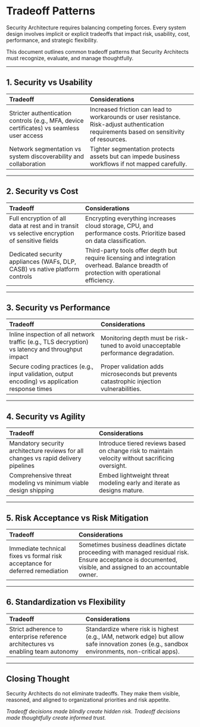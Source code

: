 # Tradeoff Patterns

Security Architecture requires balancing competing forces. Every system design involves implicit or explicit tradeoffs that impact risk, usability, cost, performance, and strategic flexibility.

This document outlines common tradeoff patterns that Security Architects must recognize, evaluate, and manage thoughtfully.

---

## 1. Security vs Usability

| Tradeoff | Considerations |
|:---------|:---------------|
| Stricter authentication controls (e.g., MFA, device certificates) vs seamless user access | Increased friction can lead to workarounds or user resistance. Risk-adjust authentication requirements based on sensitivity of resources. |
| Network segmentation vs system discoverability and collaboration | Tighter segmentation protects assets but can impede business workflows if not mapped carefully. |

---

## 2. Security vs Cost

| Tradeoff | Considerations |
|:---------|:---------------|
| Full encryption of all data at rest and in transit vs selective encryption of sensitive fields | Encrypting everything increases cloud storage, CPU, and performance costs. Prioritize based on data classification. |
| Dedicated security appliances (WAFs, DLP, CASB) vs native platform controls | Third-party tools offer depth but require licensing and integration overhead. Balance breadth of protection with operational efficiency. |

---

## 3. Security vs Performance

| Tradeoff | Considerations |
|:---------|:---------------|
| Inline inspection of all network traffic (e.g., TLS decryption) vs latency and throughput impact | Monitoring depth must be risk-tuned to avoid unacceptable performance degradation. |
| Secure coding practices (e.g., input validation, output encoding) vs application response times | Proper validation adds microseconds but prevents catastrophic injection vulnerabilities. |

---

## 4. Security vs Agility

| Tradeoff | Considerations |
|:---------|:---------------|
| Mandatory security architecture reviews for all changes vs rapid delivery pipelines | Introduce tiered reviews based on change risk to maintain velocity without sacrificing oversight. |
| Comprehensive threat modeling vs minimum viable design shipping | Embed lightweight threat modeling early and iterate as designs mature. |

---

## 5. Risk Acceptance vs Risk Mitigation

| Tradeoff | Considerations |
|:---------|:---------------|
| Immediate technical fixes vs formal risk acceptance for deferred remediation | Sometimes business deadlines dictate proceeding with managed residual risk. Ensure acceptance is documented, visible, and assigned to an accountable owner. |

---

## 6. Standardization vs Flexibility

| Tradeoff | Considerations |
|:---------|:---------------|
| Strict adherence to enterprise reference architectures vs enabling team autonomy | Standardize where risk is highest (e.g., IAM, network edge) but allow safe innovation zones (e.g., sandbox environments, non-critical apps). |

---

## Closing Thought

Security Architects do not eliminate tradeoffs. They make them visible, reasoned, and aligned to organizational priorities and risk appetite.

*Tradeoff decisions made blindly create hidden risk. Tradeoff decisions made thoughtfully create informed trust.*

